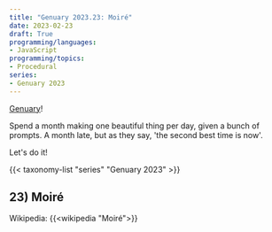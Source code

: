 ```yaml
---
title: "Genuary 2023.23: Moiré"
date: 2023-02-23
draft: True
programming/languages:
- JavaScript
programming/topics:
- Procedural
series:
- Genuary 2023
---
```

[Genuary](https://genuary.art/)! 

Spend a month making one beautiful thing per day, given a bunch of prompts. A month late, but as they say, 'the second best time is now'.  

Let's do it!

{{< taxonomy-list "series" "Genuary 2023" >}}

## 23) Moiré

Wikipedia: {{<wikipedia "Moiré">}}

<!--more-->